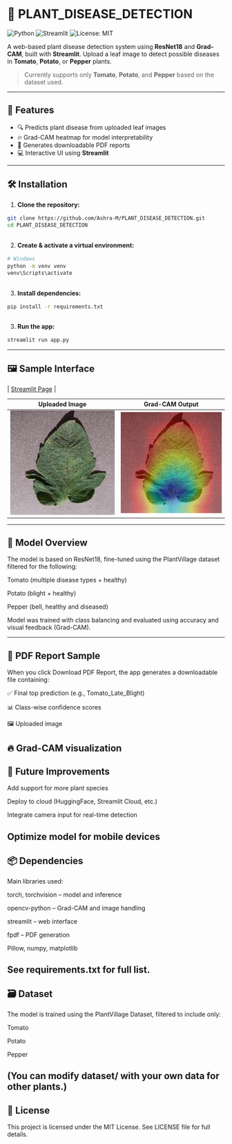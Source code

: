 # 🌿 PLANT_DISEASE_DETECTION

![Python](https://img.shields.io/badge/Python-3.10-blue)
![Streamlit](https://img.shields.io/badge/Streamlit-Enabled-brightgreen)
![License: MIT](https://img.shields.io/badge/License-MIT-yellow.svg)

A web-based plant disease detection system using **ResNet18** and **Grad-CAM**, built with **Streamlit**. Upload a leaf image to detect possible diseases in **Tomato**, **Potato**, or **Pepper** plants.

> Currently supports only **Tomato**, **Potato**, and **Pepper** based on the dataset used.

---


## 🚀 Features

- 🔍 Predicts plant disease from uploaded leaf images  
- 🔥 Grad-CAM heatmap for model interpretability  
- 🧾 Generates downloadable PDF reports  
- 💻 Interactive UI using **Streamlit**

---

## 🛠️ Installation

1. **Clone the repository:**

```bash
git clone https://github.com/Ashra-M/PLANT_DISEASE_DETECTION.git
cd PLANT_DISEASE_DETECTION
```

## 
2. **Create & activate a virtual environment:**

```bash
# Windows
python -m venv venv
venv\Scripts\activate
```

## 
3. **Install dependencies:**
```bash
pip install -r requirements.txt
```

## 
3. **Run the app:**
```bash
streamlit run app.py 
```
---
 ## 🖼️ Sample Interface

| [Streamlit Page](assets/PlantDetectionPage.png) |

| Uploaded Image                          | Grad-CAM Output                        |
|-----------------------------------------|----------------------------------------|
| ![Input Image](assets/input_sample.png) | ![Grad-CAM](assets/gradcam_sample.png) |


---
## 🧠 Model Overview
The model is based on ResNet18, fine-tuned using the PlantVillage dataset filtered for the following:

Tomato (multiple disease types + healthy)

Potato (blight + healthy)

Pepper (bell, healthy and diseased)

Model was trained with class balancing and evaluated using accuracy and visual feedback (Grad-CAM).

---
## 📄 PDF Report Sample
When you click Download PDF Report, the app generates a downloadable file containing:

✅ Final top prediction (e.g., Tomato_Late_Blight)

📊 Class-wise confidence scores

🖼️ Uploaded image

🔥 Grad-CAM visualization
---

## 🧪 Future Improvements
Add support for more plant species

Deploy to cloud (HuggingFace, Streamlit Cloud, etc.)

Integrate camera input for real-time detection

Optimize model for mobile devices
---
## 📦 Dependencies
Main libraries used:

torch, torchvision – model and inference

opencv-python – Grad-CAM and image handling

streamlit – web interface

fpdf – PDF generation

Pillow, numpy, matplotlib

See requirements.txt for full list.
---
## 🗃️ Dataset
The model is trained using the PlantVillage Dataset, filtered to include only:

Tomato

Potato

Pepper

(You can modify dataset/ with your own data for other plants.)
---
## 📜 License
This project is licensed under the MIT License. See LICENSE file for full details.